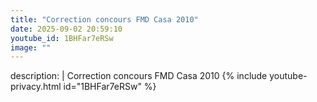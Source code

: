 ```yaml
---
title: "Correction concours FMD Casa 2010"
date: 2025-09-02 20:59:10 
youtube_id: 1BHFar7eRSw
image: ""
---
```

description: |
  Correction concours FMD Casa 2010
{% include youtube-privacy.html id="1BHFar7eRSw" %}
